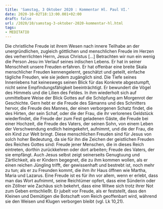 ```yaml
---
title: 'Samstag, 3 Oktober 2020 : Kommentar Hl. Paul VI.'
date: 2020-10-02T18:13:00.001+02:00
draft: false
url: /2020/10/samstag-3-oktober-2020-kommentar-hl.html
tags: 
- MEDITATIO
---
```


Die christliche Freude ist ihrem Wesen nach innere Teilhabe an der unergründlichen, zugleich göttlichen und menschlichen Freude im Herzen des verherrlichten Herrn, Jesus Christus \[…\] Betrachten wir nun ein wenig die Person Jesu im Verlauf seines irdischen Lebens. Er hat in seiner Menschheit unsere Freuden erfahren. Er hat offenbar eine breite Skala menschlicher Freuden kennengelernt, geschätzt und geteilt, einfache tägliche Freuden, wie sie jedem zugänglich sind. Die Tiefe seines Innenlebens hat keineswegs seinen Blick für das Konkrete abgestumpft, nicht seine Empfindungsfähigkeit beeinträchtigt. Er bewundert die Vögel des Himmels und die Lilien des Feldes. In ihm wiederholt sich auf unmittelbare Weise der Blick Gottes auf die Schöpfung am Morgenrot der Geschichte. Gern hebt er die Freude des Sämanns und des Schnitters hervor, die Freude des Mannes, der einen verborgenen Schatz findet, die des Hirten, der sein Schaf, oder die der Frau, die ihr verlorenes Geldstück wiederfindet, die Freude der zum Fest geladenen Gäste, die Freude bei einer Hochzeit, die Freude des Vaters, der seinen Sohn, von einem Leben der Verschwendung endlich heimgekehrt, aufnimmt, und die der Frau, die ein Kind zur Welt bringt. Diese menschlichen Freuden sind für Jesus von solch hoher Bedeutung, da sie für ihn die Zeichen der geistlichen Freuden des Reiches Gottes sind: Freude jener Menschen, die in dieses Reich eintreten, dorthin zurückkehren oder dort arbeiten; Freude des Vaters, der sie empfängt. Auch Jesus selbst zeigt seinerseits Genugtuung und Zärtlichkeit, als er Kindern begegnet, die zu ihm kommen wollen, als er einen reichen Jüngling trifft, der gewissenhaft und bestrebt ist, noch mehr zu tun; als er zu Freunden kommt, die ihm ihr Haus öffnen wie Martha, Maria und Lazarus. Eine Freude ist es für ihn vor allem, wenn er erlebt, dass man das Wort aufnimmt, seine Reichtümer opfert, dass eine Sünderin oder ein Zöllner wie Zachäus sich bekehrt, dass eine Witwe sich trotz ihrer Not zum Geben entschließt. Er jubelt vor Freude, als er feststellt, dass den Kleinen und Demütigen die Botschaft vom Reich geoffenbart wird, während sie den Weisen und Klugen verborgen bleibt (vgl. Lk 10,21).